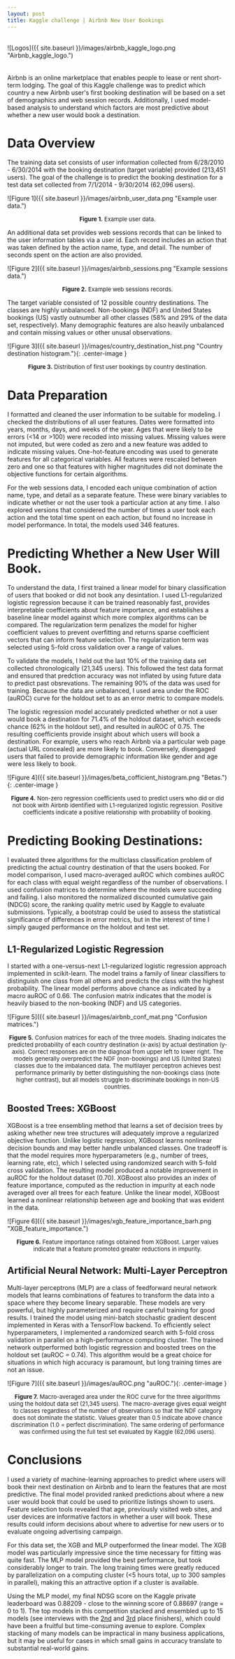 ```yaml
---
layout: post
title: Kaggle challenge | Airbnb New User Bookings
---
```

<br>
![Logos]({{ site.baseurl }}/images/airbnb_kaggle_logo.png "Airbnb_kaggle_logo.")
<br>
<br>
<br>
Airbnb is an online marketplace that enables people to lease or rent short-term lodging.  The goal of this Kaggle challenge was to predict which country a new Airbnb user's first booking destination will be based on a set of demographics and web session records. Additionally, I used model-based analysis to understand which factors are most predictive about whether a new user would book a destination.

# Data Overview

The training data set consists of user information collected from 6/28/2010 - 6/30/2014 with the booking destination (target variable) provided (213,451 users).  The goal of the challenge is to predict the booking destination for a test data set collected from 7/1/2014 - 9/30/2014 (62,096 users).  

![Figure 1]({{ site.baseurl }}/images/airbnb_user_data.png "Example user data.")
<p align="center">
    <font size="2"><b>Figure 1.</b> Example user data.</font>
</p>

An additional data set provides web sessions records that can be linked to the user information tables via a user id.  Each record includes an action that was taken defined by the action name, type, and detail.  The number of seconds spent on the action are also provided.  

![Figure 2]({{ site.baseurl }}/images/airbnb_sessions.png "Example sessions data.")
<p align="center">
    <font size="2"><b>Figure 2.</b> Example web sessions records.</font>
</p>

The target variable consisted of 12 possible country destinations.  The classes are highly unbalanced.  Non-bookings (NDF) and United States bookings (US) vastly outnumber all other classes (58% and 29% of the data set, respectively).  Many demographic features are also heavily unbalanced and contain missing values or other unusal observations.

![Figure 3]({{ site.baseurl }}/images/country_destination_hist.png "Country destination histogram."){: .center-image }
<p align="center">
    <font size="2"><b>Figure 3.</b> Distribution of first user bookings by country destination.</font>
</p>


# Data Preparation

I formatted and cleaned the user information to be suitable for modeling.  I checked the distributions of all user features.  Dates were formatted into years, months, days, and weeks of the year.  Ages that were likely to be errors (<14 or >100) were recoded into missing values.  Missing values were not imputed, but were coded as zero and a new feature was added to indicate missing values.  One-hot-feature encoding was used to generate features for all categorical variables.  All features were rescaled between zero and one so that features with higher magnitudes did not dominate the objective functions for certain algorithms.  

For the web sessions data, I encoded each unique combination of action name, type, and detail as a separate feature.  These were binary variables to indicate whether or not the user took a particular action at any time.  I also explored versions that considered the number of times a user took each action and the total time spent on each action, but found no increase in model performance.  In total, the models used 346 features.


# Predicting Whether a New User Will Book.

To understand the data, I first trained a linear model for binary classification of users that booked or did not book any desintation.  I used L1-regularized logistic regression because it can be trained reasonably fast, provides  interpretable coefficients about feature importance, and establishes a baseline linear model against which more complex algorithms can be compared.  The regularization term penalizes the model for higher coefficient values to prevent overfitting and returns sparse coefficient vectors that can inform feature selection.  The regularization term was selected using 5-fold cross validation over a range of values.

To validate the models, I held out the last 10% of the training data set collected chronologically (21,345 users).  This followed the test data format and ensured that predction accuracy was not inflated by using future data to predict past obsrevations.  The remaining 90% of the data was used for training.  Because the data are unbalanced, I used area under the ROC (auROC) curve for the holdout set to as an error metric to compare models.

The logistic regression model accurately predicted whether or not a user would book a destination for 71.4% of the holdout dataset, which exceeds chance (62% in the holdout set), and resulted in auROC of 0.75.  The resulting coefficients provide insight about which users will book a destination. For example, users who reach Airbnb via a particular web page (actual URL concealed) are more likely to book.  Conversely, disengaged users that failed to provide demographic information like gender and age were less likely to book.  

![Figure 4]({{ site.baseurl }}/images/beta_cofficient_histogram.png "Betas."){: .center-image }
<p align="center">
    <font size="2"><b>Figure 4.</b> Non-zero regression coefficients used to predict users who did or did not book with Airbnb identified with L1-regularized logistic regression.  Positive coefficients indicate a positive relationship with probability of booking.  </font>
</p>

# Predicting Booking Destinations: 

I evaluated three algorithms for the multiclass classification problem of predicting the actual country destination of that the users booked.  For model comparison, I used macro-averaged auROC which combines auROC for each class with equal weight regardless of the number of observations.  I used confusion matrices to determine where the models were succeeding and failing. I also monitored the normalized discounted cumulative gain (NDCG) score, the ranking quality metric used by Kaggle to evaluate submissions. Typically, a bootstrap could be used to assess the statistical significance of differences in error metrics, but in the interest of time I simply gauged performance on the holdout and test set.  

## L1-Regularized Logistic Regression
I started with a one-versus-next L1-regularized logistic regression approach implemented in scikit-learn.  The model trains a family of linear classifiers to distinguish one class from all others and predicts the class with the highest probability.  The linear model performs above chance as indicated by a macro auROC of 0.66.  The confusion matrix indicates that the model is heavily biased to the non-booking (NDF) and US categories.  

![Figure 5]({{ site.baseurl }}/images/airbnb_conf_mat.png "Confusion matrices.")
<p align="center">
<font size="2"><b>Figure 5.</b> Confusion matrices for each of the three models. Shading indicates the predicted probability of each country destination (x-axis) by actual destination (y-axis).  Correct responses are on the diagnoal from upper left to lower right.  The models generally overpredict the NDF (non-bookings) and US (United States) classes due to the imbalanced data.  The multilayer perceptron achieves best performance primarily by better distinguishing the non-bookings class (note higher contrast), but all models struggle to discriminate bookings in non-US countries.
</font>
</p>

## Boosted Trees: XGBoost
XGBoost is a tree ensembling method that learns a set of decision trees by asking whether new tree structures will adequately improve a regularized objective function. Unlike logistic regression, XGBoost learns nonlinear decision bounds and may better handle unbalanced classes.  One tradeoff is that the model requires more hyperparameters (e.g., number of trees, learning rate, etc), which I selected using randomized search with 5-fold cross validation.  The resulting model  produced a notable improvement in auROC for the holdout dataset (0.70). XGBoost also provides an index of feature importance, computed as the reduction in impurity at each node averaged over all trees for each feature.  Unlike the linear model, XGBoost learned a nonlinear relationship between age and booking that was evident in the data.

![Figure 6]({{ site.baseurl }}/images/xgb_feature_importance_barh.png "XGB_feature_importance.")
<p align="center">
    <font size="2"><b>Figure 6.</b> Feature importance ratings obtained from XGBoost.  Larger values indicate that a feature promoted greater reductions in impurity.  </font>
</p>

## Artificial Neural Network: Multi-Layer Perceptron
Multi-layer perceptrons (MLP) are a class of feedforward neural network models that learns combinations of features to transform the data into a space where they become lineary separable.  These models are very powerful, but  highly parameterized and require careful training for good results.  I trained the model using mini-batch stochastic gradient descent implemented in Keras with a TensorFlow backend.  To efficiently select hyperparameters, I implemented a randomized search with 5-fold cross validation in parallel on a high-performance computing cluster.  The trained network outperformed both logistic regression and boosted trees on the holdout set (auROC = 0.74).  This algorithm would be a great choice for situations in which high accuracy is paramount, but long training times are not an issue.  

![Figure 7]({{ site.baseurl }}/images/auROC.png "auROC."){: .center-image }
<p align="center">
<font size="2"><b>Figure 7.</b> Macro-averaged area under the ROC curve for the three algorithms using the holdout data set (21,345 users).  The macro-average gives equal weight to classes regardless of the number of observations so that the NDF category does not dominate the statistic. Values greater than 0.5 indicate above chance discrimination (1.0 = perfect discrimination).  The same ordering of performance was confirmed using the full test set evaluated by Kaggle (62,096 users).  </font>
</p>

# Conclusions

I used a variety of machine-learning approaches to predict where users will book their next destination on Airbnb and to learn the features that are most predictive.  The final model provided ranked predictions about where a new user would book that could be used to prioritize listings shown to users.  Feature selection tools revealed that age, previously visited web sites, and user devices are informative factors in whether a user will book.  These results could inform decisions about where to advertise for new users or to evaluate ongoing advertising campaign.

For this data set, the XGB and MLP outperformed the linear model.  The XGB model was particularly impressive since the time necessary for fitting was quite fast.  The MLP model provided the best performance, but took considerably longer to train.  The long training times were greatly reduced by parallelization on a computing cluster (<5 hours total, up to 300 samples in parallel), making this an attractive option if a cluster is available.

Using the MLP model, my final NDSG score on the Kaggle private leaderboard was 0.88209 - close to the winning score of 0.88697 (range = 0 to 1).  The top models in this competition stacked and ensembled up to 15 models (see interviews with the [2nd](http://blog.kaggle.com/2016/03/17/airbnb-new-user-bookings-winners-interview-2nd-place-keiichi-kuroyanagi-keiku/) and [3rd](http://blog.kaggle.com/2016/03/07/airbnb-new-user-bookings-winners-interview-3rd-place-sandro-vega-pons/) place finishers), which could have been a fruitful but time-consuming avenue to explore.  Complex stacking of many models can be impractical in many business applications, but it may be useful for cases in which small gains in accuracy translate to substantial real-world gains.













